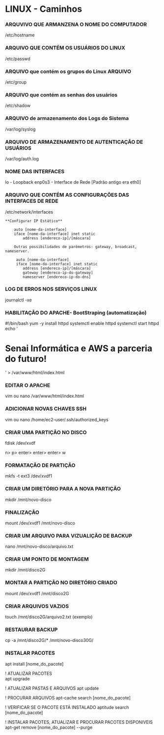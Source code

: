 # LINUX - Caminhos

### ARQUVIVO QUE ARMANZENA O NOME DO COMPUTADOR
/etc/hostname


### ARQUIVO QUE CONTÉM OS USUÁRIOS DO LINUX
/etc/passwd 


### ARQUIVO que contém os grupos do Linux ARQUIVO
/etc/group


### ARQUIVO que contém as senhas dos usuários
/etc/shadow 


### ARQUIVO de armazenamento dos Logs do Sistema
/var/log/syslog 


### ARQUIVO DE ARMAZENAMENTO DE AUTENTICAÇÃO DE USUÁRIOS
/var/log/auth.log


### NOME DAS INTERFACES
lo - Loopback
enp0s3 - Interface de Rede [Padrão antigo era eth0]


### ARQUIVO QUE CONTÉM AS CONFIGURAÇÕES DAS INTERFACES DE REDE
/etc/network/interfaces


    **Configurar IP Estático**

        auto [nome-da-interface]
        iface [nome-da-interface] inet static
            address [endereco-ip]/[máscara]

        Outras possibilidades de parêmetros: gateway, broadcast, nameserver.

         auto [nome-da-interface]
         iface [nome-da-interface] inet static
            address [endereco-ip]/[máscara]
            gateway [endereco-ip-do-gateway]
            nameserver [endereco-ip-do-dns]



### LOG DE ERROS NOS SERVIÇOS LINUX
journalctl -xe


### HABILITAÇÃO DO APACHE- BootStraping (automatização)
#!/bin/bash
yum -y install httpd
systemctl enable httpd
systemctl start httpd
echo '<html><h1>Senai Informática e AWS a parceria do futuro! </h1></html>' > /var/www/html/index.html
 

### EDITAR O APACHE 
vim ou nano /var/www/html/index.html  


### ADICIONAR NOVAS CHAVES SSH
vim ou nano /home/ec2-user/.ssh/authorized_keys


### CRIAR UMA PARTIÇÃO NO DISCO
fdisk /dev/xvdf

n> p> enter> enter> enter> w


### FORMATAÇÃO DE PARTIÇÃO 
mkfs -t ext3 /dev/xvdf1


### CRIAR UM DIRETÓRIO PARA A NOVA PARTIÇÃO 
mkdir /mnt/novo-disco


### FINALIZAÇÃO
mount /dev/xvdf1 /mnt/novo-disco


### CRIAR UM ARQUIVO PARA VIZUALIÇÃO DE BACKUP 
nano /mnt/novo-disco/arquivo.txt


### CRIAR UM PONTO DE MONTAGEM 
mkdir /mnt/disco2G


### MONTAR A PARTIÇÃO NO DIRETÓRIO CRIADO
mount /dev/xvdf1 /mnt/disco2G


### CRIAR ARQUIVOS VAZIOS
touch /mnt/disco2G/arquivo2.txt (exemplo)


### RESTAURAR BACKUP
cp -a /mnt/disco2G/* /mnt/novo-disco30G/


### INSTALAR PACOTES
apt install [nome_do_pacote]


! ATUALIZAR PACOTES  
apt upgrade


! ATUALIZAR PASTAS E ARQUIVOS
apt update


! PROCURAR ARQUIVOS
apt-cache search [nome_do_pacote]


! VERIFICAR SE O PACOTE ESTÁ INSTALADO 
aptitude search [nome_do_pacote]


! INSTALAR PACOTES, ATUALIZAR E PROCURAR PACOTES DISPONIVEIS
apt-get remove [nome_do_pacote] --purge
